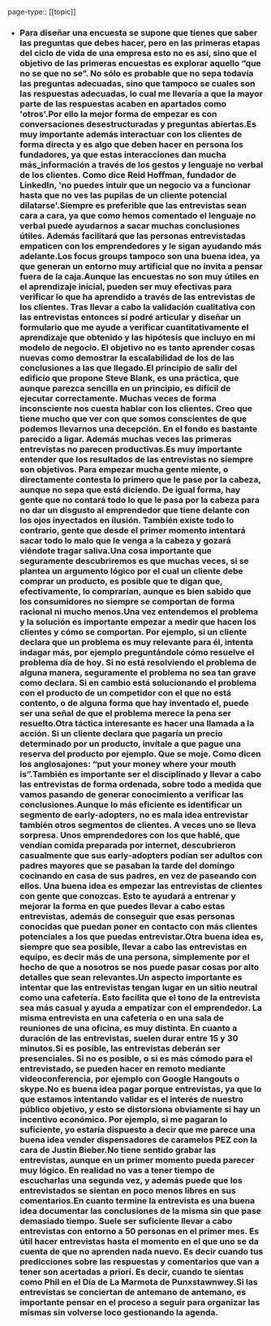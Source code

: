 page-type:: [[topic]]
- ### Para diseñar una encuesta se supone que tienes que saber las preguntas que debes hacer, pero en las primeras etapas del ciclo de vida de una empresa esto no es así, sino que el objetivo de las primeras encuestas es explorar aquello “que no se que no se”. No sólo es probable que no sepa todavía las preguntas adecuadas, sino que tampoco se cuales son las respuestas adecuadas, lo cual me llevaría a que la mayor parte de las respuestas acaben en apartados como 'otros'.Por ello la mejor forma de empezar es con conversaciones desestructuradas y preguntas abiertas.Es muy importante además interactuar con los clientes de forma directa y es algo que deben hacer en persona los fundadores, ya que estas interacciones dan mucha más_información a través de los gestos y lenguaje no verbal de los clientes. Como dice Reid Hoffman, fundador de LinkedIn, 'no puedes intuir que un negocio va a funcionar hasta que no ves las pupilas de un cliente potencial dilatarse'.Siempre es preferible que las entrevistas sean cara a cara, ya que como hemos comentado el lenguaje no verbal puede ayudarnos a sacar muchas conclusiones útiles. Además facilitará que las personas entrevistadas empaticen con los emprendedores y le sigan ayudando más adelante.Los focus groups tampoco son una buena idea, ya que generan un entorno muy artificial que no invita a pensar fuera de la caja.Aunque las encuestas no son muy útiles en el aprendizaje inicial, pueden ser muy efectivas para verificar lo que ha aprendido a través de las entrevistas de los clientes. Tras llevar a cabo la validación cualitativa con las entrevistas entonces sí podré articular y diseñar un formulario que me ayude a verificar cuantitativamente el aprendizaje que obtenido y las hipótesis que incluyo en mi modelo de negocio. El objetivo no es tanto aprender cosas nuevas como demostrar la escalabilidad de los de las conclusiones a las que llegado.El principio de salir del edificio que propone Steve Blank, es una práctica, que aunque parezca sencilla en un principio, es difícil de ejecutar correctamente. Muchas veces de forma inconsciente nos cuesta hablar con los clientes. Creo que tiene mucho que ver con que somos conscientes de que podemos llevarnos una decepción. En el fondo es bastante parecido a ligar. Además muchas veces las primeras entrevistas no parecen productivas.Es muy importante entender que los resultados de las entrevistas no siempre son objetivos. Para empezar mucha gente miente, o directamente contesta lo primero que le pase por la cabeza, aunque no sepa que está diciendo. De igual forma, hay gente que no contará todo lo que le pasa por la cabeza para no dar un disgusto al emprendedor que tiene delante con los ojos inyectados en ilusión. También existe todo lo contrario, gente que desde el primer momento intentará sacar todo lo malo que le venga a la cabeza y gozará viéndote tragar saliva.Una cosa importante que seguramente descubriremos es que muchas veces, si se plantea un argumento lógico por el cual un cliente debe comprar un producto, es posible que te digan que, efectivamente, lo comprarían, aunque es bien sabido que los consumidores no siempre se comportan de forma racional ni mucho menos.Una vez entendemos el problema y la solución es importante empezar a medir que hacen los clientes y cómo se comportan. Por ejemplo, si un cliente declara que un problema es muy relevante para él, intenta indagar más, por ejemplo preguntándole cómo resuelve el problema día de hoy. Si no está resolviendo el problema de alguna manera, seguramente el problema no sea tan grave como declara. Si en cambio está solucionando el problema con el producto de un competidor con el que no está contento, o de alguna forma que hay inventado el, puede ser una señal de que el problema merece la pena ser resuelto.Otra táctica interesante es hacer una llamada a la acción. Si un cliente declara que pagaría un precio determinado por un producto, invítale a que pague una reserva del producto por ejemplo. Que se moje. Como dicen los anglosajones: “put your money where your mouth is”.También es importante ser el disciplinado y llevar a cabo las entrevistas de forma ordenada, sobre todo a medida que vamos pasando de generar conocimiento a verificar las conclusiones.Aunque lo más eficiente es identificar un segmento de early-adopters, no es mala idea entrevistar también otros segmentos de clientes. A veces uno se lleva sorpresa. Unos emprendedores con los que hablé, que vendían comida preparada por internet, descubrieron casualmente que sus early-adopters podían ser adultos con padres mayores que se pasaban la tarde del domingo cocinando en casa de sus padres, en vez de paseando con ellos. Una buena idea es empezar las entrevistas de clientes con gente que conozcas. Esto te ayudará a entrenar y mejorar la forma en que puedes llevar a cabo estas entrevistas, además de conseguir que esas personas conocidas que puedan poner en contacto con más clientes potenciales a los que puedas entrevistar.Otra buena idea es, siempre que sea posible, llevar a cabo las entrevistas en equipo, es decir más de una persona, simplemente por el hecho de que a nosotros se nos puede pasar cosas por alto detalles que sean relevantes.Un aspecto importante es intentar que las entrevistas tengan lugar en un sitio neutral como una cafetería. Esto facilita que el tono de la entrevista sea más casual y ayuda a empatizar con el emprendedor. La misma entrevista en una cafetería o en una sala de reuniones de una oficina, es muy distinta. En cuanto a duración de las entrevistas, suelen durar entre 15 y 30 minutos.Si es posible, las entrevistas deberán ser presenciales. Si no es posible, o si es más cómodo para el entrevistado, se pueden hacer en remoto mediante videoconferencia, por ejemplo con Google Hangouts o skype.No es buena idea pagar porque entrevistas, ya que lo que estamos intentando validar es el interés de nuestro público objetivo, y esto se distorsiona obviamente si hay un incentivo económico. Por ejemplo, si me pagaran lo suficiente, yo estaría dispuesto a decir que me parece una buena idea vender dispensadores de caramelos PEZ con la cara de Justin Bieber.No tiene sentido grabar las entrevistas, aunque en un primer momento pueda parecer muy lógico. En realidad no vas a tener tiempo de escucharlas una segunda vez, y además puede que los entrevistados se sientan en poco menos libres en sus comentarios.En cuanto termine la entrevista es una buena idea documentar las conclusiones de la misma sin que pase demasiado tiempo. Suele ser suficiente llevar a cabo entrevistas con entorno a 50 personas en el primer mes. Es útil hacer entrevistas hasta el momento en el que uno se da cuenta de que no aprenden nada nuevo. Es decir cuando tus predicciones sobre las respuestas y comentarios que van a tener son acertadas a priori. Es decir, cuando te sientas como Phil en el Día de La Marmota de Punxstawnwey.Si las entrevistas se conciertan de antemano de antemano, es importante pensar en el proceso a seguir para organizar las mismas sin volverse loco gestionando la agenda.


